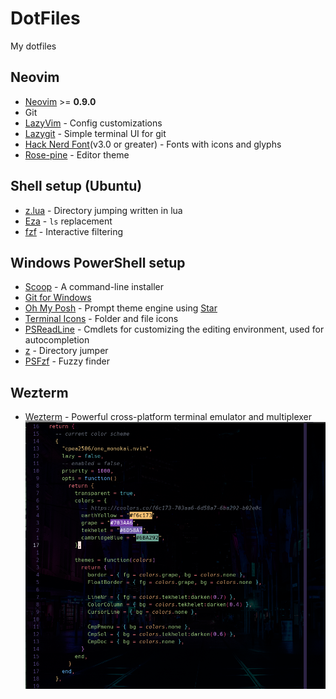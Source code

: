 # DotFiles
My dotfiles
## Neovim
- [Neovim](https://neovim.io/) >= **0.9.0**
- Git
- [LazyVim](https://www.lazyvim.org/) - Config customizations
- [Lazygit](https://github.com/jesseduffield/lazygit) - Simple terminal UI for git
- [Hack Nerd Font](https://www.nerdfonts.com/)(v3.0 or greater) - Fonts with icons and glyphs
- [Rose-pine](https://github.com/rose-pine/neovim) - Editor theme

## Shell setup (Ubuntu)
- [z.lua](https://github.com/skywind3000/z.lua) - Directory jumping written in lua
- [Eza](https://github.com/eza-community/eza) - `ls` replacement
- [fzf](https://github.com/PatrickF1/fzf.fish) - Interactive filtering

## Windows PowerShell setup
- [Scoop](https://scoop.sh/) - A command-line installer
- [Git for Windows](https://gitforwindows.org/)
- [Oh My Posh](https://ohmyposh.dev/) - Prompt theme engine using [Star](https://github.com/JanDeDobbeleer/oh-my-posh/blob/main/themes/star.omp.json)
- [Terminal Icons](https://github.com/devblackops/Terminal-Icons) - Folder and file icons
- [PSReadLine](https://docs.microsoft.com/en-us/powershell/module/psreadline/) - Cmdlets for customizing the editing environment, used for autocompletion
- [z](https://www.powershellgallery.com/packages/z) - Directory jumper
- [PSFzf](https://github.com/kelleyma49/PSFzf) - Fuzzy finder

## Wezterm
- [Wezterm](https://wezfurlong.org/wezterm/index.html) - Powerful cross-platform terminal emulator and multiplexer
![](neovim_screenshot.png)
